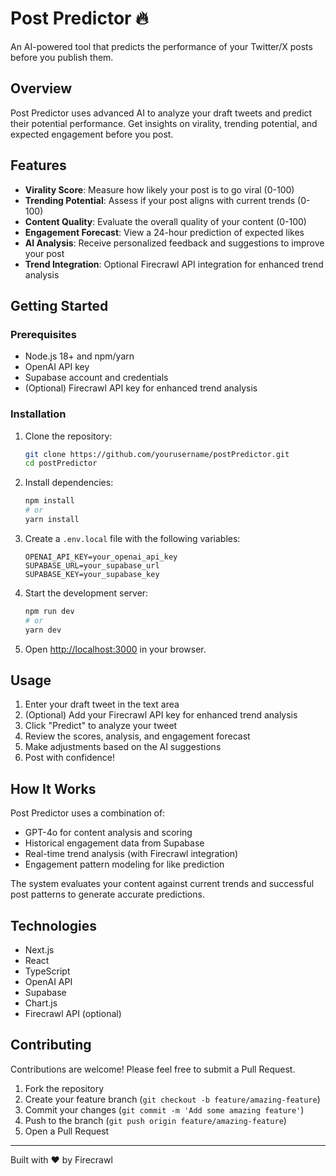 # Post Predictor 🔥

An AI-powered tool that predicts the performance of your Twitter/X posts before you publish them.

## Overview

Post Predictor uses advanced AI to analyze your draft tweets and predict their potential performance. Get insights on virality, trending potential, and expected engagement before you post.

## Features

- **Virality Score**: Measure how likely your post is to go viral (0-100)
- **Trending Potential**: Assess if your post aligns with current trends (0-100)
- **Content Quality**: Evaluate the overall quality of your content (0-100)
- **Engagement Forecast**: View a 24-hour prediction of expected likes
- **AI Analysis**: Receive personalized feedback and suggestions to improve your post
- **Trend Integration**: Optional Firecrawl API integration for enhanced trend analysis

## Getting Started

### Prerequisites

- Node.js 18+ and npm/yarn
- OpenAI API key
- Supabase account and credentials
- (Optional) Firecrawl API key for enhanced trend analysis

### Installation

1. Clone the repository:

   ```bash
   git clone https://github.com/yourusername/postPredictor.git
   cd postPredictor
   ```

2. Install dependencies:

   ```bash
   npm install
   # or
   yarn install
   ```

3. Create a `.env.local` file with the following variables:

   ```
   OPENAI_API_KEY=your_openai_api_key
   SUPABASE_URL=your_supabase_url
   SUPABASE_KEY=your_supabase_key
   ```

4. Start the development server:

   ```bash
   npm run dev
   # or
   yarn dev
   ```

5. Open [http://localhost:3000](http://localhost:3000) in your browser.

## Usage

1. Enter your draft tweet in the text area
2. (Optional) Add your Firecrawl API key for enhanced trend analysis
3. Click "Predict" to analyze your tweet
4. Review the scores, analysis, and engagement forecast
5. Make adjustments based on the AI suggestions
6. Post with confidence!

## How It Works

Post Predictor uses a combination of:

- GPT-4o for content analysis and scoring
- Historical engagement data from Supabase
- Real-time trend analysis (with Firecrawl integration)
- Engagement pattern modeling for like prediction

The system evaluates your content against current trends and successful post patterns to generate accurate predictions.

## Technologies

- Next.js
- React
- TypeScript
- OpenAI API
- Supabase
- Chart.js
- Firecrawl API (optional)

## Contributing

Contributions are welcome! Please feel free to submit a Pull Request.

1. Fork the repository
2. Create your feature branch (`git checkout -b feature/amazing-feature`)
3. Commit your changes (`git commit -m 'Add some amazing feature'`)
4. Push to the branch (`git push origin feature/amazing-feature`)
5. Open a Pull Request


---

Built with ❤️ by Firecrawl

